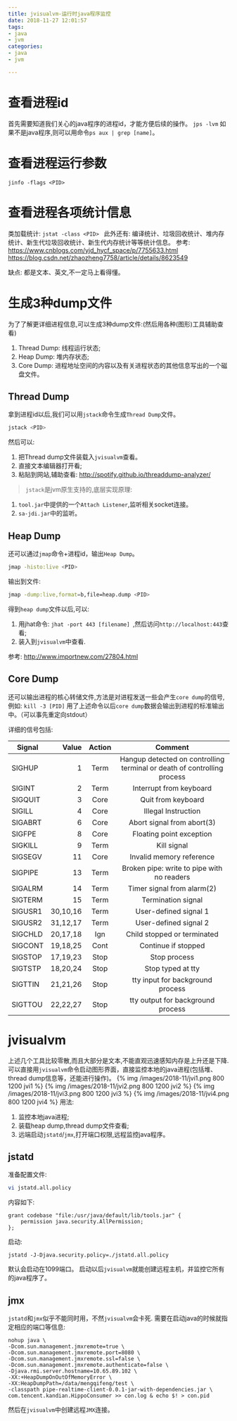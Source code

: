 ```yaml
---
title: jvisualvm-运行时java程序监控
date: 2018-11-27 12:01:57
tags:
- java
- jvm
categories:
- java
- jvm

---
```


# 查看进程id
首先需要知道我们关心的java程序的进程id，才能方便后续的操作。
`jps -lvm`
如果不是java程序,则可以用命令`ps aux | grep [name]`。

# 查看进程运行参数
`jinfo -flags <PID>`

# 查看进程各项统计信息
类加载统计:
`jstat -class <PID> `
此外还有:   编译统计、垃圾回收统计、堆内存统计、新生代垃圾回收统计、新生代内存统计等等统计信息。
参考: https://www.cnblogs.com/yjd_hycf_space/p/7755633.html
https://blog.csdn.net/zhaozheng7758/article/details/8623549

缺点: 都是文本、英文,不一定马上看得懂。

# 生成3种dump文件
为了了解更详细进程信息,可以生成3种dump文件:(然后用各种(图形)工具辅助查看)
1. Thread Dump: 线程运行状态;
2. Heap Dump: 堆内存状态;
3. Core Dump: 进程地址空间的内容以及有关进程状态的其他信息写出的一个磁盘文件。

## Thread Dump
拿到进程id以后,我们可以用`jstack`命令生成`Thread Dump`文件。
```sh
jstack <PID>  
```
然后可以:
1. 把Thread dump文件装载入`jvisualvm`查看。
2. 直接文本编辑器打开看;
3. 粘贴到网站,辅助查看: http://spotify.github.io/threaddump-analyzer/

>`jstack`是jvm原生支持的,底层实现原理:
1. `tool.jar`中提供的一个`Attach Listener`,监听相关socket连接。
2. `sa-jdi.jar`中的监听。

## Heap Dump
还可以通过`jmap`命令+进程id，输出`Heap Dump`。
```sh
jmap -histo:live <PID>
```
输出到文件:
```sh
jmap -dump:live,format=b,file=heap.dump <PID>
```
得到`heap dump`文件以后,可以:
1. 用jhat命令: `jhat -port 443 [filename] `,然后访问`http://localhost:443`查看;
2. 装入到`jvisualvm`中查看.

参考: http://www.importnew.com/27804.html


## Core Dump
还可以输出进程的核心转储文件,方法是对进程发送一些会产生`core dump`的信号,例如:
`kill -3 [PID]`
用了上述命令以后`core dump`数据会输出到进程的标准输出中。（可以事先重定向stdout）

详细的信号包括:

|Signal |    Value  |   Action |  Comment|
| ------- | ------:| :------:| :-------------:|
|SIGHUP    |    1  |     Term |   Hangup detected on controlling terminal or death of controlling process
|SIGINT       | 2     |  Term |   Interrupt from keyboard
|SIGQUIT   |    3     |  Core  | Quit from keyboard
|SIGILL     |  4    |   Core   | Illegal Instruction
   |SIGABRT    |   6    |   Core  |  Abort signal from abort(3)
   |SIGFPE     |  8   |   Core  |  Floating point exception
   |SIGKILL     |  9    |   Term  |  Kill signal
   |SIGSEGV    |  11   |    Core  |  Invalid memory reference
   |SIGPIPE   |   13    |   Term  |  Broken pipe: write to pipe with no readers
   |SIGALRM    |  14   |    Term  |  Timer signal from alarm(2)
   |SIGTERM   |   15     |  Term  |  Termination signal
   |SIGUSR1  | 30,10,16  |  Term |   User-defined signal 1
   |SIGUSR2  | 31,12,17  |  Term  |  User-defined signal 2
   |SIGCHLD  | 20,17,18  |  Ign  |  Child stopped or terminated
   |SIGCONT |  19,18,25 |    Cont |   Continue if stopped
   |SIGSTOP  | 17,19,23  |  Stop  |  Stop process
   |SIGTSTP  | 18,20,24 |   Stop  |  Stop typed at tty
   |SIGTTIN  | 21,21,26 |   Stop   | tty input for background process
   |SIGTTOU  | 22,22,27  |  Stop  |  tty output for background process

# jvisualvm
上述几个工具比较零散,而且大部分是文本,不能直观迅速感知内存是上升还是下降.
可以直接用`jvisualvm`命令启动图形界面，直接监控本地的java进程(包括堆、thread dump信息等，还能进行操作)。
{% img /images/2018-11/jvi1.png 800 1200 jvi1 %}
{% img /images/2018-11/jvi2.png 800 1200 jvi2 %}
{% img /images/2018-11/jvi3.png 800 1200 jvi3 %}
{% img /images/2018-11/jvi4.png 800 1200 jvi4 %}
用法:
1. 监控本地java进程;
2. 装载heap dump,thread dump文件查看;
3. 远端启动`jstatd`/`jmx`,打开端口权限,远程监控java程序。

## jstatd
准备配置文件:
```sh
vi jstatd.all.policy 
```
内容如下:
```
grant codebase "file:/usr/java/default/lib/tools.jar" {   
    permission java.security.AllPermission;   
};
```
启动:
```
jstatd -J-Djava.security.policy=./jstatd.all.policy
```
默认会启动在1099端口。
启动以后`jvisualvm`就能创建远程主机，并监控它所有的java程序了。

## jmx
`jstatd`和`jmx`似乎不能同时用，不然`jvisualvm`会卡死.
需要在启动java的时候就指定相应的端口等信息:
```
nohup java \
-Dcom.sun.management.jmxremote=true \
-Dcom.sun.management.jmxremote.port=8080 \
-Dcom.sun.management.jmxremote.ssl=false \
-Dcom.sun.management.jmxremote.authenticate=false \
-Djava.rmi.server.hostname=10.65.89.102 \
-XX:+HeapDumpOnOutOfMemoryError \
-XX:HeapDumpPath=/data/mengqifeng/test \
-classpath pipe-realtime-client-0.0.1-jar-with-dependencies.jar \
com.tencent.kandian.HippoConsumer >> con.log & echo $! > con.pid
```
然后在`jvisualvm`中创建远程`JMX`连接。